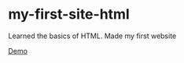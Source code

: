 # my-first-site-html
Learned the basics of HTML. Made my first website

[Demo](https://dimonlakhin.github.io/my-first-site-html/)
